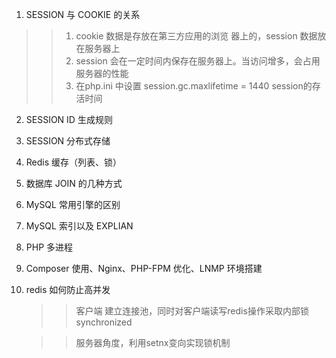 1. SESSION 与 COOKIE 的关系
>> 1. cookie 数据是存放在第三方应用的浏览 器上的，session 数据放在服务器上
>> 2. session 会在一定时间内保存在服务器上。当访问增多，会占用服务器的性能 
>> 3. 在php.ini 中设置 session.gc.maxlifetime = 1440 session的存活时间
2. SESSION ID 生成规则
3. SESSION 分布式存储
4. Redis 缓存（列表、锁）
5. 数据库 JOIN 的几种方式
6. MySQL 常用引擎的区别
7. MySQL 索引以及 EXPLIAN
8. PHP 多进程
9. Composer 使用、Nginx、PHP-FPM 优化、LNMP 环境搭建
10. redis 如何防止高并发
    >> 客户端 建立连接池，同时对客户端读写redis操作采取内部锁synchronized
    
    >> 服务器角度，利用setnx变向实现锁机制